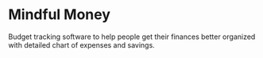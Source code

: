 # Mindful Money

Budget tracking software to help people get their finances better organized with detailed chart of expenses and savings.


